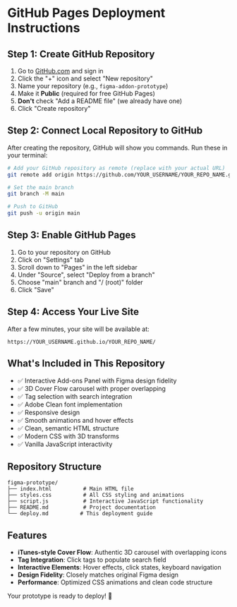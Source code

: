 # GitHub Pages Deployment Instructions

## Step 1: Create GitHub Repository
1. Go to [GitHub.com](https://github.com) and sign in
2. Click the "+" icon and select "New repository"
3. Name your repository (e.g., `figma-addon-prototype`)
4. Make it **Public** (required for free GitHub Pages)
5. **Don't** check "Add a README file" (we already have one)
6. Click "Create repository"

## Step 2: Connect Local Repository to GitHub
After creating the repository, GitHub will show you commands. Run these in your terminal:

```bash
# Add your GitHub repository as remote (replace with your actual URL)
git remote add origin https://github.com/YOUR_USERNAME/YOUR_REPO_NAME.git

# Set the main branch
git branch -M main

# Push to GitHub
git push -u origin main
```

## Step 3: Enable GitHub Pages
1. Go to your repository on GitHub
2. Click on "Settings" tab
3. Scroll down to "Pages" in the left sidebar
4. Under "Source", select "Deploy from a branch"
5. Choose "main" branch and "/ (root)" folder
6. Click "Save"

## Step 4: Access Your Live Site
After a few minutes, your site will be available at:
```
https://YOUR_USERNAME.github.io/YOUR_REPO_NAME/
```

## What's Included in This Repository
- ✅ Interactive Add-ons Panel with Figma design fidelity
- ✅ 3D Cover Flow carousel with proper overlapping
- ✅ Tag selection with search integration
- ✅ Adobe Clean font implementation
- ✅ Responsive design
- ✅ Smooth animations and hover effects
- ✅ Clean, semantic HTML structure
- ✅ Modern CSS with 3D transforms
- ✅ Vanilla JavaScript interactivity

## Repository Structure
```
figma-prototype/
├── index.html          # Main HTML file
├── styles.css          # All CSS styling and animations
├── script.js           # Interactive JavaScript functionality
├── README.md           # Project documentation
└── deploy.md          # This deployment guide
```

## Features
- **iTunes-style Cover Flow**: Authentic 3D carousel with overlapping icons
- **Tag Integration**: Click tags to populate search field
- **Interactive Elements**: Hover effects, click states, keyboard navigation
- **Design Fidelity**: Closely matches original Figma design
- **Performance**: Optimized CSS animations and clean code structure

Your prototype is ready to deploy! 🚀
